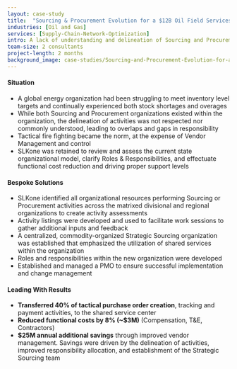 ```yaml
---
layout: case-study
title:  "Sourcing & Procurement Evolution for a $12B Oil Field Services Organization"
industries: [Oil and Gas]
services: [Supply-Chain-Network-Optimization]
intro: A lack of understanding and delineation of Sourcing and Procurement activities causes a lack of execution including vendor management and ensuring the right materials and products are available when and where they are needed
team-size: 2 consultants
project-length: 2 months
background_image: case-studies/Sourcing-and-Procurement-Evolution-for-a-12B-Oil-Field-Services-Organization.jpg
---
```


#### Situation
- A global energy organization had been struggling to meet inventory level targets and continually experienced both stock shortages and overages
- While both Sourcing and Procurement organizations existed within the organization, the delineation of activities was not respected nor commonly understood, leading to overlaps and gaps in responsibility
- Tactical fire fighting became the norm, at the expense of Vendor Management and control
- SLKone was retained to review and assess the current state organizational model, clarify Roles & Responsibilities, and effectuate functional cost reduction and driving proper support levels

#### Bespoke Solutions
- SLKone identified all organizational resources performing Sourcing or Procurement activities across the matrixed divisional and regional organizations to create activity assessments
- Activity listings were developed and used to facilitate work sessions to gather additional inputs and feedback
- A centralized, commodity-organized Strategic Sourcing organization was established that emphasized the utilization of shared services within the organization 
- Roles and responsibilities within the new organization were developed
- Established and managed a PMO to ensure successful implementation and change management

#### Leading With Results
- **Transferred 40% of tactical purchase order creation**, tracking and payment activities, to the shared service center
- **Reduced functional costs by 8% (~$3M)** (Compensation, T&E, Contractors)
- **$25M annual additional savings** through improved vendor management.  Savings were driven by the  delineation of activities, improved responsibility allocation, and establishment of the Strategic Sourcing team
